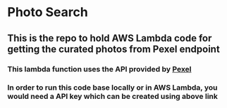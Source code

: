 # Photo Search

## This is the repo to hold AWS Lambda code for getting the curated photos from Pexel endpoint

### This lambda function uses the API provided by [Pexel](https://www.pexels.com/api/documentation/)

### In order to run this code base locally or in AWS Lambda, you would need a API key which can be created using above link
